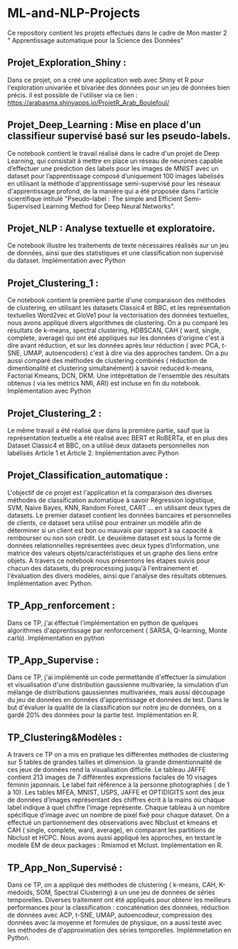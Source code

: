 # ML-and-NLP-Projects
Ce  repository contient les projets effectués dans le cadre de Mon master 2 " Apprentissage automatique pour la Science des Données" 

## Projet_Exploration_Shiny : 
Dans ce projet, on a créé une application web avec Shiny et R pour l'exploration univariée et bivariée des données pour un jeu de données bien précis. il est possible de l'utiliser via ce lien : https://arabasma.shinyapps.io/ProjetR_Arab_Boulefoul/


## Projet_Deep_Learning : Mise en place d'un classifieur supervisé basé sur les pseudo-labels. 
Ce notebook contient le travail réalisé dans le cadre d'un projet de Deep Learning, qui consistait à mettre en place un réseau de neurones capable d’effectuer une prédiction des labels pour les images de MNIST avec un dataset pour l’apprentissage composé d’uniquement 100 images labelisés en utilisant la méthode d'apprentissage semi-supervisé pour les réseaux d'apprentissage profond, de la manière qui a été proposée dans l'article scientifique intitulé "Pseudo-label : The simple and Efficient Semi-Supervised Learning Method for Deep Neural Networks".

## Projet_NLP : Analyse textuelle et exploratoire. 
Ce notebook illustre les traitements de texte nécessaires  réalisés sur un jeu de données, ainsi que des statistiques et une  classification non supervisé du dataset. Implémentation avec Python

## Projet_Clustering_1 : 
Ce notebook contient la première partie d'une comparaison des méthodes de clustering, en utilisant les datasets Classic4 et BBC, et les représentation textuelles Word2vec et GloVe1 pour la vectorisation des données textuelles, nous avons appliqué divers algorithmes de clustering. On a pu comparé les résultats de k-means, spectral clustering, HDBSCAN, CAH ( ward, single, complete, average) qui ont été appliqués sur les données d'origine c'est à dire avant réduction, et sur les données après leur réduction ( avec PCA, t-SNE, UMAP,  autoencoders) c'est à dire via des approches tandem. On a pu aussi comparé des méthodes de clustering combinés ( réduction de dimentionalité et clustering simultanément) à savoir reduced k-means, Factorial Kmeans, DCN, DKM. Une intéprétation de l'ensemble des résultats obtenus ( via les métrics NMI, ARI) est incluse en fin du notebook. Implémentation avec Python

## Projet_Clustering_2 :  
Le même travail a été réalisé que dans la première partie, sauf que la représentation textuelle a été réalisé avec BERT et RoBERTa, et en plus des Dataset Classic4 et BBC, on a utilisé deux datasets personnelles non labélisés  Article 1 et Article 2. Implémentation avec Python

## Projet_Classification_automatique : 
L'objectif de ce projet est l'application et la comparaison des diverses méthodes de classification automatique à savoir Régression logistique, SVM, Naive Bayes, KNN, Random Forest, CART ... en utilisant deux types de datasets. Le premier dataset contient les données bancaires et personnelles de clients, ce dataset sera utilisé pour entrainer un modèle afin de déterminer si un client est bon ou mauvais par rapport à sa capacité à rembourser ou non son crédit. Le deuxième dataset est sous la forme de données relationnelles représentées avec deux types d’information, une matrice des valeurs objets/caractéristiques et un graphe des liens entre objets. A travers ce notebook nous présentons les étapes suivis pour chacun des datasets, du preprocessing jusqu'à l'entrainement et l'évaluation des divers modèles, ainsi que l'analyse des résultats obtenues. Implémentation avec Python.

## TP_App_renforcement : 
Dans ce TP, j'ai éffectué l'implémentation en python de quelques algorithmes d'apprentissage par renforcement ( SARSA, Q-learning, Monte carlo). Implémentation en python

## TP_App_Supervise : 
Dans ce TP,  j'ai implémenté un code permettande d'effectuer la simulation et visualisation d'une distribution gaussienne multivariée, la simulation d’un mélange de distributions gaussiennes multivariées, mais aussi découpage du jeu de données en données d'apprentissage et données de test. Dans le but d'évaluer la qualité de la classification sur notre jeu de données, on a gardé 20% des données pour la partie test. Implémentation en R.


## TP_Clustering&Modèles : 
A travers ce TP on a mis en pratique les différentes méthodes de clustering sur 5 tables de grandes tailles et dimension. la grande dimentionnalité de ces jeux de données rend la visualisation difficile. Le tableau JAFFE contient 213 images de 7 différentes expressions faciales de 10 visages féminin japonnais. Le label fait référence à la personne photographiés ( de 1 à 10). Les tables MFEA, MNIST, USPS, JAFFE et OPTIDIGITS sont des jeux de données d’images représentant des chiffres écrit à la mains où chaque label indique à quel chiffre l’image représente. Chaque tableau à un nombre spécifique d'image avec un nombre de pixel fixé pour chaque dataset. On a effectué un  partionnement des observations avec Nbclust et kmeans et CAH ( single, complete, ward, average), en comparant les partitions de Nbclust et HCPC. Nous avons aussi appliqué les approches, en testant le modèle EM de deux packages : Rmixmod et Mclust. Implémentation en R.

## TP_App_Non_Supervisé : 
Dans ce TP, on a appliqué des méthodes de clustering ( k-means, CAH, K-medoids, SOM, Spectral Clustering) à un une jeu de données de séries temporelles. Diverses traitement ont été appliqués pour obtenir les meilleurs performances pour la classification : concaténation des données, réduction de données avec ACP, t-SNE, UMAP, autoencodeur, compression des données avec la moyenne et formules de physique,  on a aussi testé avec les méthodes de d'approximation des séries temporelles. Implémnetation en Python.


